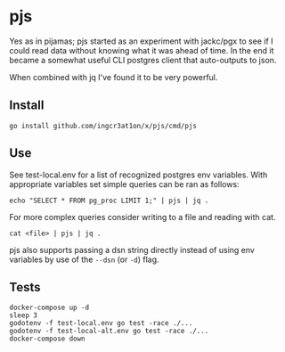 # pjs

Yes as in pijamas; pjs started as an experiment with jackc/pgx to see if I could read data without knowing what it was ahead of time. In the end it became a somewhat useful CLI postgres client that auto-outputs to json.

When combined with jq I've found it to be very powerful.

## Install

    go install github.com/ingcr3at1on/x/pjs/cmd/pjs

## Use

See test-local.env for a list of recognized postgres env variables.
With appropriate variables set simple queries can be ran as follows:

    echo "SELECT * FROM pg_proc LIMIT 1;" | pjs | jq .

For more complex queries consider writing to a file and reading with cat.

    cat <file> | pjs | jq .

pjs also supports passing a dsn string directly instead of using env variables by use of the `--dsn` (or `-d`) flag.

## Tests

    docker-compose up -d
    sleep 3
    godotenv -f test-local.env go test -race ./...
    godotenv -f test-local-alt.env go test -race ./...
    docker-compose down
